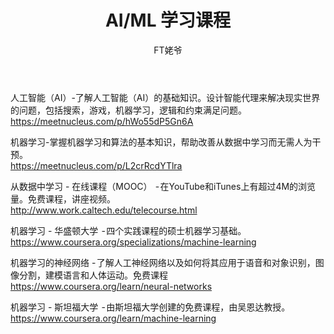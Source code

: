﻿---
layout: post
title: AI/ML 学习课程
author: FT姥爷
tags: [tag1 tag2]
comments: true
excerpt: 
category:
- 资讯
---
 
人工智能（AI）-了解人工智能（AI）的基础知识。设计智能代理来解决现实世界的问题，包括搜索，游戏，机器学习，逻辑和约束满足问题。  
https://meetnucleus.com/p/hWo55dP5Gn6A
<!--more-->

机器学习-掌握机器学习和算法的基本知识，帮助改善从数据中学习而无需人为干预。  
https://meetnucleus.com/p/L2crRcdYTlra

从数据中学习 - 在线课程（MOOC）  - 在YouTube和iTunes上有超过4M的浏览量。免费课程，讲座视频。  
http://www.work.caltech.edu/telecourse.html

机器学习 - 华盛顿大学  - 四个实践课程的硕士机器学习基础。  
https://www.coursera.org/specializations/machine-learning

机器学习的神经网络 - 了解人工神经网络以及如何将其应用于语音和对象识别，图像分割，建模语言和人体运动。免费课程  
https://www.coursera.org/learn/neural-networks

机器学习 - 斯坦福大学  - 由斯坦福大学创建的免费课程，由吴恩达教授。  
https://www.coursera.org/learn/machine-learning

